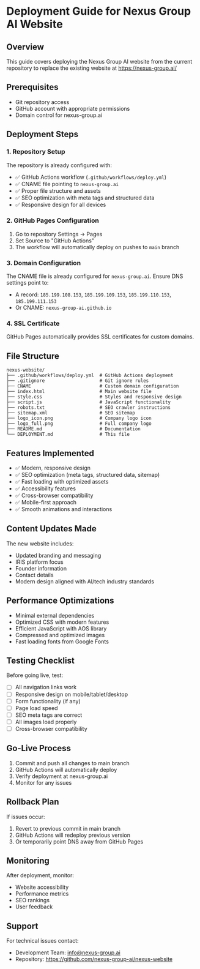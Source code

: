# Deployment Guide for Nexus Group AI Website

## Overview
This guide covers deploying the Nexus Group AI website from the current repository to replace the existing website at https://nexus-group.ai/

## Prerequisites
- Git repository access
- GitHub account with appropriate permissions
- Domain control for nexus-group.ai

## Deployment Steps

### 1. Repository Setup
The repository is already configured with:
- ✅ GitHub Actions workflow (`.github/workflows/deploy.yml`)
- ✅ CNAME file pointing to `nexus-group.ai`
- ✅ Proper file structure and assets
- ✅ SEO optimization with meta tags and structured data
- ✅ Responsive design for all devices

### 2. GitHub Pages Configuration
1. Go to repository Settings → Pages
2. Set Source to "GitHub Actions"
3. The workflow will automatically deploy on pushes to `main` branch

### 3. Domain Configuration
The CNAME file is already configured for `nexus-group.ai`. Ensure DNS settings point to:
- A record: `185.199.108.153`, `185.199.109.153`, `185.199.110.153`, `185.199.111.153`
- Or CNAME: `nexus-group-ai.github.io`

### 4. SSL Certificate
GitHub Pages automatically provides SSL certificates for custom domains.

## File Structure
```
nexus-website/
├── .github/workflows/deploy.yml  # GitHub Actions deployment
├── .gitignore                    # Git ignore rules
├── CNAME                         # Custom domain configuration
├── index.html                    # Main website file
├── style.css                     # Styles and responsive design
├── script.js                     # JavaScript functionality
├── robots.txt                    # SEO crawler instructions
├── sitemap.xml                   # SEO sitemap
├── logo_icon.png                 # Company logo icon
├── logo_full.png                 # Full company logo
├── README.md                     # Documentation
└── DEPLOYMENT.md                 # This file
```

## Features Implemented
- ✅ Modern, responsive design
- ✅ SEO optimization (meta tags, structured data, sitemap)
- ✅ Fast loading with optimized assets
- ✅ Accessibility features
- ✅ Cross-browser compatibility
- ✅ Mobile-first approach
- ✅ Smooth animations and interactions

## Content Updates Made
The new website includes:
- Updated branding and messaging
- IRIS platform focus
- Founder information
- Contact details
- Modern design aligned with AI/tech industry standards

## Performance Optimizations
- Minimal external dependencies
- Optimized CSS with modern features
- Efficient JavaScript with AOS library
- Compressed and optimized images
- Fast loading fonts from Google Fonts

## Testing Checklist
Before going live, test:
- [ ] All navigation links work
- [ ] Responsive design on mobile/tablet/desktop
- [ ] Form functionality (if any)
- [ ] Page load speed
- [ ] SEO meta tags are correct
- [ ] All images load properly
- [ ] Cross-browser compatibility

## Go-Live Process
1. Commit and push all changes to main branch
2. GitHub Actions will automatically deploy
3. Verify deployment at nexus-group.ai
4. Monitor for any issues

## Rollback Plan
If issues occur:
1. Revert to previous commit in main branch
2. GitHub Actions will redeploy previous version
3. Or temporarily point DNS away from GitHub Pages

## Monitoring
After deployment, monitor:
- Website accessibility
- Performance metrics
- SEO rankings
- User feedback

## Support
For technical issues contact:
- Development Team: info@nexus-group.ai
- Repository: https://github.com/nexus-group-ai/nexus-website
